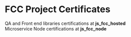 FCC Project Certificates
========================
QA and Front end libraries certifications at **js\_fcc\_hosted** <br/>
Microservice Node certifications at **js\_fcc\_node** <br/> 
